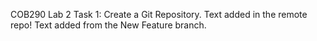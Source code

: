 COB290 Lab 2
Task 1: Create a Git Repository.
Text added in the remote repo!
Text added from the New Feature branch.
